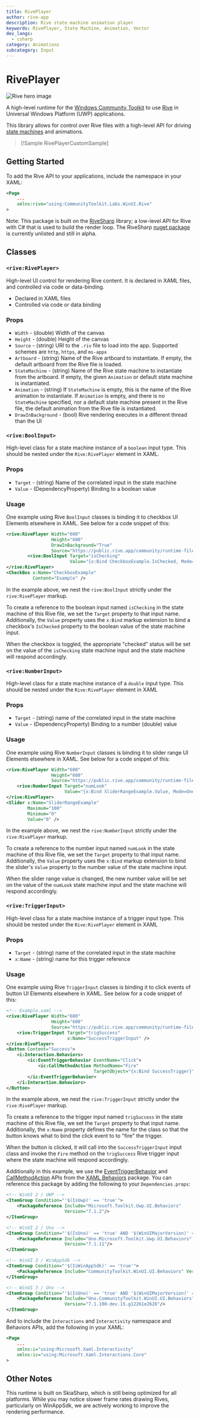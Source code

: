 ```yaml
---
title: RivePlayer
author: rive-app
description: Rive state machine animation player
keywords: RivePlayer, State Machine, Animation, Vector
dev_langs:
  - csharp
category: Animations
subcategory: Input
---
```


<!-- To know about all the available Markdown syntax, Check out https://docs.microsoft.com/contribute/markdown-reference -->
<!-- Ensure you remove all comments before submission, to ensure that there are no formatting issues when displaying this page.  -->
<!-- It is recommended to check how the Documentation will look in the sample app, before Merging a PR -->
<!-- **Note:** All links to other docs.microsoft.com pages should be relative without locale, i.e. for the one above would be /contribute/markdown-reference -->
<!-- Included images should be optimized for size and not include any Intellectual Property references. -->

# RivePlayer

![Rive hero image](https://rive-app.notion.site/image/https%3A%2F%2Fs3-us-west-2.amazonaws.com%2Fsecure.notion-static.com%2Fff44ed5f-1eea-4154-81ef-84547e61c3fd%2Frive_notion.png?table=block&id=f198cab2-c0bc-4ce8-970c-42220379bcf3&spaceId=9c949665-9ad9-445f-b9c4-5ee204f8b60c&width=2000&userId=&cache=v2)

A high-level runtime for the [Windows Community Toolkit](https://docs.microsoft.com/windows/communitytoolkit/) to use [Rive](https://rive.app) in Universal Windows Platform (UWP) applications.

This library allows for control over Rive files with a high-level API for driving [state machines](https://help.rive.app/editor/state-machine) and animations.

> [!Sample RivePlayerCustomSample]

## Getting Started

To add the Rive API to your applications, include the namespace in your XAML:

```xml
<Page 
    ...
    xmlns:rive="using:CommunityToolkit.Labs.WinUI.Rive"
>
```

Note: This package is built on the [RiveSharp](https://github.com/rive-app/rive-sharp) library; a low-level API for Rive with C# that is used to build the render loop. The RiveSharp [nuget package](https://www.nuget.org/packages/Rive.RiveSharp/) is currently unlisted and still in alpha.

## Classes

### `<rive:RivePlayer>`

High-level UI control for rendering Rive content. It is declared in XAML files, and controlled via code or data-binding.

- Declared in XAML files
- Controlled via code or data binding

### Props

- `Width` - (double) Width of the canvas
- `Height` - (double) Height of the canvas
- `Source` - (string) URI to the `.riv` file to load into the app. Supported schemes are `http`, `https`, and `ms-appx`
- `Artboard` - (string) Name of the Rive artboard to instantiate. If empty, the default artboard from the Rive file is loaded.
- `StateMachine` - (string) Name of the Rive state machine to instantiate from the artboard. If empty, the given `Animation` or default state machine is instantiated.
- `Animation` - (string) If `StateMachine` is empty, this is the name of the Rive animation to instantiate. If `Animation` is empty, and there is no `StateMachine` specified, nor a default state machine present in the Rive file, the default animation from the Rive file is instantiated.
- `DrawInBackground` - (bool) Rive rendering executes in a different thread than the UI

### `<rive:BoolInput>`

High-level class for a state machine instance of a `boolean` input type. This should be nested under the `Rive:RivePlayer` element in XAML.

### Props

- `Target` - (string) Name of the correlated input in the state machine
- `Value` - (DependencyProperty) Binding to a boolean value

### Usage

One example using Rive `BoolInput` classes is binding it to checkbox UI Elements elsewhere in XAML. See below for a code snippet of this:

```xml
<rive:RivePlayer Width="600"
                 Height="600"
                 DrawInBackground="True"
                 Source="https://public.rive.app/community/runtime-files/2244-4463-animated-login-screen.riv">
		<rive:BoolInput Target="isChecking"
		                Value="{x:Bind CheckboxExample.IsChecked, Mode=OneWay}" />
</rive:RivePlayer>
<CheckBox x:Name="CheckboxExample"
          Content="Example" />
```

In the example above, we nest the `rive:BoolInput` strictly under the `rive:RivePlayer` markup.

To create a reference to the boolean input named `isChecking` in the state machine of this Rive file, we set the `Target` property to that input name. Additionally, the `Value` property uses the `x:Bind` markup extension to bind a checkbox's `IsChecked` property to the boolean value of the state machine input.

When the checkbox is toggled, the appropriate "checked" status will be set on the value of the `isChecking` state machine input and the state machine will respond accordingly.

### `<rive:NumberInput>`

High-level class for a state machine instance of a `double` input type. This should be nested under the `Rive:RivePlayer` element in XAML

### Props

- `Target` - (string) name of the correlated input in the state machine
- `Value` - (DependencyProperty) Binding to a number (double) value

### Usage

One example using Rive `NumberInput` classes is binding it to slider range UI Elements elsewhere in XAML. See below for a code snippet of this:

```xml
<rive:RivePlayer Width="600"
                 Height="600"
                 Source="https://public.rive.app/community/runtime-files/2244-4463-animated-login-screen.riv">
    <rive:NumberInput Target="numLook"
                      Value="{x:Bind SliderRangeExample.Value, Mode=OneWay}" />
</rive:RivePlayer>
<Slider x:Name="SliderRangeExample"
        Maximum="100"
        Minimum="0"
        Value="0" />
```

In the example above, we nest the `rive:NumberInput` strictly under the `rive:RivePlayer` markup.

To create a reference to the number input named `numLook` in the state machine of this Rive file, we set the `Target` property to that input name. Additionally, the `Value` property uses the `x:Bind` markup extension to bind the slider's `Value` property to the number value of the state machine input.

When the slider range value is changed, the new number value will be set on the value of the `numLook` state machine input and the state machine will respond accordingly.

### `<rive:TriggerInput>`

High-level class for a state machine instance of a trigger input type. This should be nested under the `Rive:RivePlayer` element in XAML

### Props

- `Target` - (string) name of the correlated input in the state machine
- `x:Name` - (string) name for this trigger reference

### Usage

One example using Rive `TriggerInput` classes is binding it to click events of button UI Elements elsewhere in XAML. See below for a code snippet of this:

```xml
<!-- Example.xaml -->  
<rive:RivePlayer Width="600"
                 Height="600"
                 Source="https://public.rive.app/community/runtime-files/2244-4463-animated-login-screen.riv">
    <rive:TriggerInput Target="trigSuccess"
                       x:Name="SuccessTriggerInput" />
</rive:RivePlayer>
<Button Content="Success">
    <i:Interaction.Behaviors>
        <ic:EventTriggerBehavior EventName="Click">
            <ic:CallMethodAction MethodName="Fire"
                                 TargetObject="{x:Bind SuccessTrigger}" />
        </ic:EventTriggerBehavior>
    </i:Interaction.Behaviors>
</Button>
```

In the example above, we nest the `rive:TriggerInput` strictly under the `rive:RivePlayer` markup.

To create a reference to the trigger input named `trigSuccess` in the state machine of this Rive file, we set the `Target` property to that input name. Additionally, the `x:Name` property defines the name for the class so that the button knows what to bind the click event to to "fire" the trigger.

When the button is clicked, it will call into the `SuccessTriggerInput` input class and invoke the `Fire`  method on the `trigSuccess` Rive trigger input where the state machine will respond accordingly.

Additionally in this example, we use the [EventTriggerBehavior](https://github.com/Microsoft/XamlBehaviors/wiki/EventTriggerBehavior) and [CallMethodAction](https://github.com/Microsoft/XamlBehaviors/wiki/CallMethodAction) APIs from the [XAML Behaviors](https://github.com/Microsoft/XamlBehaviors/wiki) package. You can reference this package by adding the following to your `Dependencies.props`:

```xml
<!-- WinUI 2 / UWP -->
<ItemGroup Condition="'$(IsUwp)' == 'true'">
    <PackageReference Include="Microsoft.Toolkit.Uwp.UI.Behaviors"
                      Version="7.1.2"/>
</ItemGroup>

<!-- WinUI 2 / Uno -->
<ItemGroup Condition="'$(IsUno)' == 'true' AND '$(WinUIMajorVersion)' == '2'">
    <PackageReference Include="Uno.Microsoft.Toolkit.Uwp.UI.Behaviors"
                      Version="7.1.11"/>
</ItemGroup>

<!-- WinUI 3 / WinAppSdk -->
<ItemGroup Condition="'$(IsWinAppSdk)' == 'true'">
    <PackageReference Include="CommunityToolkit.WinUI.UI.Behaviors" Version="7.1.2"/>
</ItemGroup>

<!-- WinUI 3 / Uno -->
<ItemGroup Condition="'$(IsUno)' == 'true' AND '$(WinUIMajorVersion)' == '3'">
    <PackageReference Include="Uno.CommunityToolkit.WinUI.UI.Behaviors"
                      Version="7.1.100-dev.15.g12261e2626"/>
</ItemGroup>
```

And to include the `Interactions` and `Interactivity` namespace and Behaviors APIs, add the following in your XAML:
```xml
<Page
    ...
    xmlns:i="using:Microsoft.Xaml.Interactivity"
    xmlns:ic="using:Microsoft.Xaml.Interactions.Core"
>
```

## Other Notes

This runtime is built on SkiaSharp, which is still being optimized for all platforms. While you may notice slower frame rates drawing Rives, particularly on WinAppSdk, we are actively working to improve the rendering performance.
